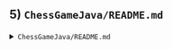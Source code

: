 ## **5) `ChessGameJava/README.md`**

<details>
<summary><code>ChessGameJava/README.md</code></summary>

```markdown
# Chess Game (Java + Swing)

A Java-based chess game with:

- **GUI** rendered via Swing
- **Pieces** (Pawn, Rook, Knight, Bishop, Queen, King) plus basic movement rules
- **Check & Checkmate** detection
- **Simple AI** for Black (random/captures)

## Prerequisites

- **Java 8+** (JDK)
- See `requirements.txt`

## How to Run

1. Compile:
   ```bash
   javac ChessGame.java
2. Run: java ChessGame
3. The window opens with an 8x8 board.
White moves first (manual clicking).
If AI is enabled, Black will move automatically.
Notes
Pawn promotion auto-queens.
No en passant or advanced castling.
The AI is basic—extend with deeper search if you want more challenge.
Files
ChessGame.java: main source
requirements.txt: JDK version info
</details>

---